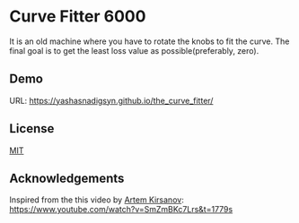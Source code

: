 
# Curve Fitter 6000

It is an old machine where you have to rotate the knobs to fit the curve. The final goal is to get the least loss value as possible(preferably, zero).
 


## Demo

URL: https://yashasnadigsyn.github.io/the_curve_fitter/


## License

[MIT](https://choosealicense.com/licenses/mit/)

## Acknowledgements

Inspired from the this video by [Artem Kirsanov](https://www.youtube.com/@ArtemKirsanov): https://www.youtube.com/watch?v=SmZmBKc7Lrs&t=1779s

